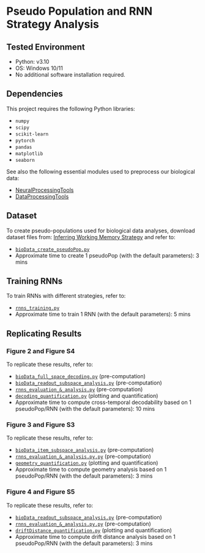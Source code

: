 # Pseudo Population and RNN Strategy Analysis

## Tested Environment
- Python: v3.10
- OS: Windows 10/11
- No additional software installation required.

## Dependencies
This project requires the following Python libraries:
- `numpy`
- `scipy`
- `scikit-learn`
- `pytorch`
- `pandas`
- `matplotlib`
- `seaborn`

See also the following essential modules used to preprocess our biological data:
- [NeuralProcessingTools](https://github.com/grero/NeuralProcessingTools)
- [DataProcessingTools](https://github.com/grero/DataProcessingTools)

## Dataset
To create pseudo-populations used for biological data analyses, download dataset files from:
[Inferring Working Memory Strategy](https://figshare.com/projects/Inferring_Working_Memory_Strategy/239771) and refer to:
- [`bioData_create_pseudoPop.py`](bioData_create_pseudoPop.py)
- Approximate time to create 1 pseudoPop (with the default parameters): 3 mins

## Training RNNs
To train RNNs with different strategies, refer to:
- [`rnns_training.py`](rnns_training.py)
- Approximate time to train 1 RNN (with the default parameters): 5 mins

## Replicating Results
### Figure 2 and Figure S4
To replicate these results, refer to:
- [`bioData_full_space_decoding.py`](bioData_full_space_decoding.py) (pre-computation)
- [`bioData_readout_subspace_analysis.py`](bioData_readout_subspace_analysis.py) (pre-computation)
- [`rnns_evaluation_&_analysis.py`](rnns_evaluation_&_analysis.py) (pre-computation)
- [`decoding_quantification.py`](decoding_quantification.py) (plotting and quantification)
- Approximate time to compute cross-temporal decodability based on 1 pseudoPop/RNN (with the default parameters): 10 mins

### Figure 3 and Figure S3
To replicate these results, refer to:
- [`bioData_item_subspace_analysis.py`](bioData_item_subspace_analysis.py) (pre-computation)
- [`rnns_evaluation_&_analysis.py.py`](rnns_evaluation_&_analysis.py) (pre-computation)
- [`geometry_quantification.py`](geometry_quantification.py) (plotting and quantification)
- Approximate time to compute geometry analysis based on 1 pseudoPop/RNN (with the default parameters): 3 mins

### Figure 4 and Figure S5
To replicate these results, refer to:
- [`bioData_readout_subspace_analysis.py`](bioData_readout_subspace_analysis.py) (pre-computation)
- [`rnns_evaluation_&_analysis.py.py`](rnns_evaluation_&_analysis.py) (pre-computation)
- [`driftDistance_quantification.py`](driftDistance_quantification.py) (plotting and quantification)
- Approximate time to compute drift distance analysis based on 1 pseudoPop/RNN (with the default parameters): 3 mins
